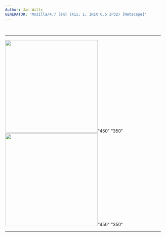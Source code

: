 ```yaml
---
Author: Jan Wills
GENERATOR: 'Mozilla/4.7 [en] (X11; I; IRIX 6.5 IP32) [Netscape]'
---
```


 
  -------------------------------------------- --------------------------------------------
  <img height="300" width="300" src="image2a.gif">"450" "350"   <img height="300" width="300" src="image2c.gif">"450" "350"
  -------------------------------------------- --------------------------------------------
